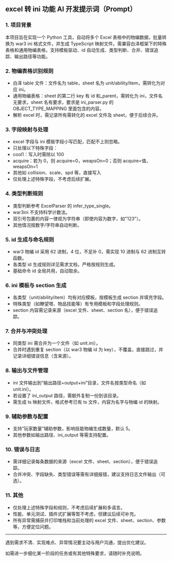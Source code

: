 ## excel 转 ini 功能 AI 开发提示词（Prompt）

### 1. 项目背景

本项目旨在实现一个 Python 工具，自动将多个 Excel 表格中的物编数据，批量转换为 war3 ini 格式文件，并生成 TypeScript 映射文件。需兼容白泽框架下的特殊表格和通用物编表格，支持模板驱动、id 自动生成、类型判断、合并、错误追踪、输出路径等功能。

### 2. 物编表格识别规则

- 白泽 table 文件：文件名为 table，sheet 名为 unit/ability/item，需转化为对应 ini。
- 通用物编表格：sheet 的第二行 key 有 id 和\_parent，需转化为 ini，文件名无要求，sheet 名有要求，要求是 ini_parser.py 的 OBJECT_TYPE_MAPPING 里面包含的内容。
- 解析 excel 时，需记录所有需转化的 excel 文件及 sheet，便于后续合并。

### 3. 字段映射与处理

- excel 字段与 ini 模板字段小写匹配，匹配不上则忽略。
- 只处理以下特殊字段：
- cool1：写入时需除以 100
- acquire：若为 0，则 acquire=0，weapsOn=0；否则 acquire=值，weapsOn=1
- 其他如 collision、scale、spd 等，直接写入
- 仅处理上述特殊字段，不考虑后续扩展。

### 4. 类型判断规则

- 类型判断参考 ExcelParser 的 infer_type_single。
- war3ini 不支持科学计数法。
- 双引号包裹的内容一律视为字符串（即使内容为数字，如"123"）。
- 其他情况按数字/字符串自动判断。

### 5. id 生成与命名规则

- war3 物编 id 采用 62 进制，4 位，不足补 0，需实现 10 进制与 62 进制互转函数。
- 各类型 id 生成规则详见需求文档，严格按规则生成。
- 基础命令 id 全局共用，自动取余。

### 6. ini 模板与 section 生成

- 各类型（unit/ability/item）均有对应模板，按模板生成 section 并填充字段。
- 特殊类型（如瞭望塔、物品技能等）有专用模板和字段处理规则。
- section 内容需记录来源（excel 文件、sheet、section 名），便于错误追踪。

### 7. 合并与冲突处理

- 同类型 ini 需合并为一个文件（如 unit.ini）。
- 合并时遇到重复 section（以 war3 物编 id 为 key），不覆盖，直接跳过，并记录详细错误信息（含来源）。

### 8. 输出与文件管理

- ini 文件输出到“输出路径+output+ini”目录，文件名按类型命名（如 unit.ini）。
- 若设置了 ini_output 路径，需额外复制一份到该目录。
- 需生成 ts 映射文件，格式参考已有 ts 文件，内容为名字与物编 id 的映射。

### 9. 辅助参数与配置

- 支持“玩家数量”辅助参数，影响技能物编生成数量，默认 5。
- 其他参数如输出路径、ini_output 等需支持配置。

### 10. 错误与日志

- 需详细记录每条数据的来源（excel 文件、sheet、section），便于错误追踪。
- 合并冲突、字段缺失、类型错误等需有详细报错，建议支持日志文件输出（可选）。

### 11. 其他

- 仅处理上述特殊字段和规则，不考虑后续扩展和多语言。
- 性能、单元测试、插件式扩展等暂不考虑，但建议后续可补充。
- 所有异常需捕获并打印堆栈和当前处理的 excel 文件、sheet、section、参数等，方便定位问题。

---

遇到需求不清、实现难点、异常情况要主动与用户沟通，提出优化建议。

如需进一步细化某一阶段的任务或有其他特殊要求，请随时补充说明。
